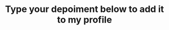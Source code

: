 ---
name: New depoiment
about: Add a depoiment to my profile readme
title: "Type your depoiment below to add it to my profile"
labels: ["Depoiment"]
assignees: ["brunoannunciato"]
---